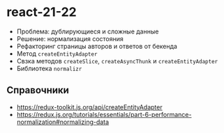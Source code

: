 # react-21-22

- Проблема: дублирующиеся и сложные данные
- Решение: нормализация состояния
- Рефакторинг страницы авторов и ответов от бекенда
- Метод `createEntityAdapter`
- Свзка методов `createSlice`, `createAsyncThunk` и `createEntityAdapter`
- Библиотека `normalizr`

## Справочники

- https://redux-toolkit.js.org/api/createEntityAdapter
- https://redux.js.org/tutorials/essentials/part-6-performance-normalization#normalizing-data
